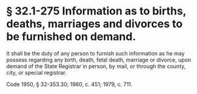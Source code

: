 # § 32.1-275 Information as to births, deaths, marriages and divorces to be furnished on demand.

<p>It shall be the duty of any person to furnish such information as he may possess regarding any birth, death, fetal death, marriage or divorce, upon demand of the State Registrar in person, by mail, or through the county, city, or special registrar.</p><p>Code 1950, § 32-353.30; 1960, c. 451; 1979, c. 711.</p>